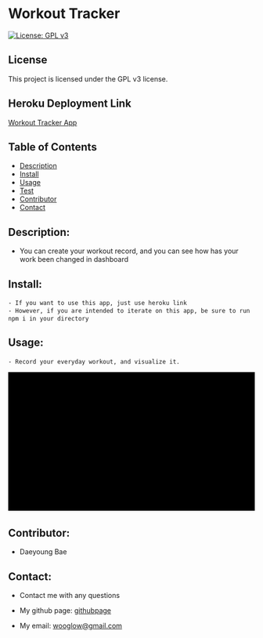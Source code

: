 # Workout Tracker

  [![License: GPL v3](https://img.shields.io/badge/License-GPLv3-blue.svg)](https://www.gnu.org/licenses/gpl-3.0)
  
## License
  
  This project is licensed under the GPL v3 license.
  
## Heroku Deployment Link
  
  [Workout Tracker App](https://shielded-citadel-03079.herokuapp.com/)
  

## Table of Contents
- [Description](#description)
- [Install](#install)
- [Usage](#usage)
- [Test](#test)
- [Contributor](#contributor)
- [Contact](#contact)


## Description: 
- You can create your workout record, and you can see how has your work been changed in dashboard

## Install:
    - If you want to use this app, just use heroku link
    - However, if you are intended to iterate on this app, be sure to run npm i in your directory

## Usage: 
    - Record your everyday workout, and visualize it.
![usagevideo](./assets/workout-tracker-trial-video.gif)

## Contributor:  
- Daeyoung Bae 

## Contact:
- Contact me with any questions
- My github page: [githubpage](https://github.com/wooglow)

- My email: wooglow@gmail.com
